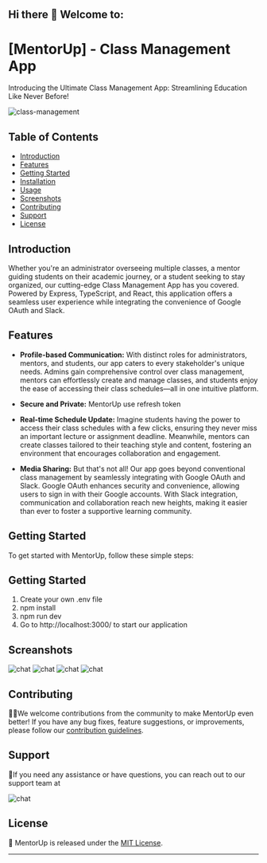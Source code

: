 ## Hi there 👋 Welcome to:

# [MentorUp] - Class Management App

Introducing the Ultimate Class Management App: Streamlining Education Like Never Before!

<div>
<img src="https://i.imgur.com/VQTznDz.png" alt="class-management"  />
</div>

## Table of Contents

- [Introduction](#introduction)
- [Features](#features)
- [Getting Started](#getting-started)
- [Installation](#installation)
- [Usage](#usage)
- [Screenshots](#screenshots)
- [Contributing](#contributing)
- [Support](#support)
- [License](#license)

## Introduction

Whether you're an administrator overseeing multiple classes, a mentor guiding students on their academic journey, or a student seeking to stay organized, our cutting-edge Class Management App has you covered. Powered by Express, TypeScript, and React, this application offers a seamless user experience while integrating the convenience of Google OAuth and Slack.

## Features

- **Profile-based Communication:** With distinct roles for administrators, mentors, and students, our app caters to every stakeholder's unique needs. Admins gain comprehensive control over class management, mentors can effortlessly create and manage classes, and students enjoy the ease of accessing their class schedules—all in one intuitive platform.

- **Secure and Private:** MentorUp use refresh token

- **Real-time Schedule Update:** Imagine students having the power to access their class schedules with a few clicks, ensuring they never miss an important lecture or assignment deadline. Meanwhile, mentors can create classes tailored to their teaching style and content, fostering an environment that encourages collaboration and engagement.

- **Media Sharing:**
  But that's not all! Our app goes beyond conventional class management by seamlessly integrating with Google OAuth and Slack. Google OAuth enhances security and convenience, allowing users to sign in with their Google accounts. With Slack integration, communication and collaboration reach new heights, making it easier than ever to foster a supportive learning community.

## Getting Started

To get started with MentorUp, follow these simple steps:

## Getting Started

1. Create your own .env file
2. npm install
3. npm run dev
4. Go to http://localhost:3000/ to start our application

## Screanshots

<div>
<img src="https://i.imgur.com/wrWxCjr.png" alt="chat"  />
<img src="https://i.imgur.com/aVY2l3j.png" alt="chat"  />
<img src="https://i.imgur.com/X2DmKi4.png" alt="chat"  />
<img src="https://i.imgur.com/Mwq42zs.png" alt="chat"  />
</div>

## Contributing

👩‍💻We welcome contributions from the community to make MentorUp even better! If you have any bug fixes, feature suggestions, or improvements, please follow our [contribution guidelines](CONTRIBUTING.md).

## Support

🍿If you need any assistance or have questions, you can reach out to our support team at

<div>
<img src="https://i.imgur.com/WNDXmQb.png" alt="chat"  />
</div>

## License

🧙
MentorUp is released under the [MIT License](LICENSE).

---
